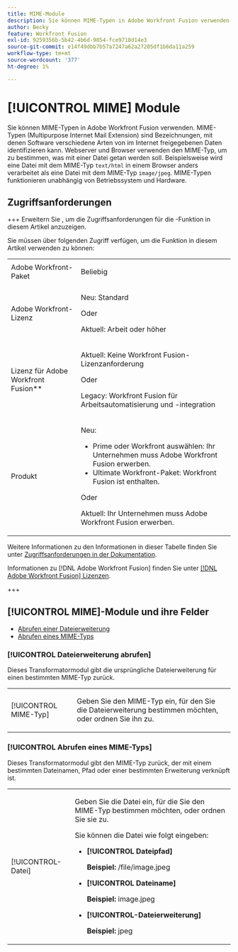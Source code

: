 ```yaml
---
title: MIME-Module
description: Sie können MIME-Typen in Adobe Workfront Fusion verwenden. MIME-Typen (Multipurpose Internet Mail Extension) sind Bezeichnungen, mit denen Software verschiedene Arten von im Internet freigegebenen Daten identifizieren kann. Webserver und Browser verwenden den MIME-Typ, um zu bestimmen, was mit einer Datei getan werden soll. Beispielsweise wird eine Datei mit dem MIME-Typ text/html in einem Browser anders verarbeitet als eine Datei mit dem MIME-Typ image/jpeg. MIME-Typen funktionieren unabhängig von Betriebssystem und Hardware.
author: Becky
feature: Workfront Fusion
exl-id: 9259356b-5b42-4b6d-9854-fce9718d14e3
source-git-commit: e14f49dbb7b57a7247a62a27205df1b6da11a259
workflow-type: tm+mt
source-wordcount: '377'
ht-degree: 1%

---
```


# [!UICONTROL MIME] Module

Sie können MIME-Typen in Adobe Workfront Fusion verwenden. MIME-Typen (Multipurpose Internet Mail Extension) sind Bezeichnungen, mit denen Software verschiedene Arten von im Internet freigegebenen Daten identifizieren kann. Webserver und Browser verwenden den MIME-Typ, um zu bestimmen, was mit einer Datei getan werden soll. Beispielsweise wird eine Datei mit dem MIME-Typ `text/html` in einem Browser anders verarbeitet als eine Datei mit dem MIME-Typ `image/jpeg`. MIME-Typen funktionieren unabhängig von Betriebssystem und Hardware.

## Zugriffsanforderungen

+++ Erweitern Sie , um die Zugriffsanforderungen für die -Funktion in diesem Artikel anzuzeigen.

Sie müssen über folgenden Zugriff verfügen, um die Funktion in diesem Artikel verwenden zu können:

<table style="table-layout:auto">
 <col> 
 <col> 
 <tbody> 
  <tr> 
   <td role="rowheader">Adobe Workfront-Paket</td> 
   <td> <p>Beliebig</p> </td> 
  </tr> 
  <tr data-mc-conditions=""> 
   <td role="rowheader">Adobe Workfront-Lizenz</td> 
   <td> <p>Neu: Standard</p><p>Oder</p><p>Aktuell: Arbeit oder höher</p> </td> 
  </tr> 
  <tr> 
   <td role="rowheader">Lizenz für Adobe Workfront Fusion**</td> 
   <td>
   <p>Aktuell: Keine Workfront Fusion-Lizenzanforderung</p>
   <p>Oder</p>
   <p>Legacy: Workfront Fusion für Arbeitsautomatisierung und -integration </p>
   </td> 
  </tr> 
  <tr> 
   <td role="rowheader">Produkt</td> 
   <td>
   <p>Neu:</p> <ul><li>Prime oder Workfront auswählen: Ihr Unternehmen muss Adobe Workfront Fusion erwerben.</li><li>Ultimate Workfront-Paket: Workfront Fusion ist enthalten.</li></ul>
   <p>Oder</p>
   <p>Aktuell: Ihr Unternehmen muss Adobe Workfront Fusion erwerben.</p>
   </td> 
  </tr>
 </tbody> 
</table>

Weitere Informationen zu den Informationen in dieser Tabelle finden Sie unter [Zugriffsanforderungen in der Dokumentation](/help/workfront-fusion/references/licenses-and-roles/access-level-requirements-in-documentation.md).

Informationen zu [!DNL Adobe Workfront Fusion] finden Sie unter [[!DNL Adobe Workfront Fusion] Lizenzen](/help/workfront-fusion/set-up-and-manage-workfront-fusion/licensing-operations-overview/license-automation-vs-integration.md).

+++

## [!UICONTROL MIME]-Module und ihre Felder

* [Abrufen einer Dateierweiterung](#get-a-file-extension)
* [Abrufen eines MIME-Typs](#get-a-mime-type)

### [!UICONTROL Dateierweiterung abrufen]

Dieses Transformatormodul gibt die ursprüngliche Dateierweiterung für einen bestimmten MIME-Typ zurück.

<table style="table-layout:auto"> 
 <col> 
 <col> 
 <tbody> 
  <tr> 
   <td role="rowheader">[!UICONTROL MIME-Typ]</td> 
   <td> <p>Geben Sie den MIME-Typ ein, für den Sie die Dateierweiterung bestimmen möchten, oder ordnen Sie ihn zu. </p> </td> 
  </tr> 
 </tbody> 
</table>

### [!UICONTROL Abrufen eines MIME-Typs]

Dieses Transformatormodul gibt den MIME-Typ zurück, der mit einem bestimmten Dateinamen, Pfad oder einer bestimmten Erweiterung verknüpft ist.

<table style="table-layout:auto"> 
 <col> 
 <col> 
 <tbody> 
  <tr> 
   <td role="rowheader">[!UICONTROL-Datei]</td> 
   <td> <p>Geben Sie die Datei ein, für die Sie den MIME-Typ bestimmen möchten, oder ordnen Sie sie zu. </p> <p>Sie können die Datei wie folgt eingeben:</p> 
    <ul> 
     <li> <p><strong>[!UICONTROL Dateipfad]</strong> </p> <p class="example" data-mc-autonum="<b>Example: </b>"><span class="autonumber"><span><b>Beispiel: </b></span></span>/file/image.jpeg</p> </li> 
     <li><strong>[!UICONTROL Dateiname]</strong>  <p class="example" data-mc-autonum="<b>Example: </b>"><span class="autonumber"><span><b>Beispiel: </b></span></span>image.jpeg</p> </li> 
     <li><strong>[!UICONTROL-Dateierweiterung]</strong>  <p class="example" data-mc-autonum="<b>Example: </b>"><span class="autonumber"><span><b>Beispiel: </b></span></span>jpeg</p> </li> 
    </ul> </td> 
  </tr> 
 </tbody> 
</table>

